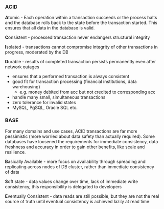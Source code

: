 ### ACID

**A**tomic - Each operation within a transaction succeeds or the process halts and the database rolls back to the state before the transaction started. This ensures that all data in the database is valid.

**C**onsistent - processed transaction never endangers structural integrity

**I**solated - transactions cannot compromise integrity of other transactions in progress, moderated by the DB

**D**urable - results of completed transaction persists permanently even after network outages

-   ensures that a performed transaction is always consistent    
-   good fit for transaction processing (financial institutions, data warehousing)    
    -   e.g. money debited from acc but not credited to corresponding acc        
-   handle many small, simultaneous transactions    
-   zero tolerance for invalid states    
-   MySQL, PgSQL, Oracle SQL etc.
    

### BASE

For many domains and use cases, ACID transactions are far more pessimistic (more worried about data safety than actually required). Some databases have loosened the requirements for immediate consistency, data freshness and accuracy in order to gain other benefits, like scale and resilience.

**B**asically Available - more focus on availability through spreading and replicating across nodes of DB cluster, rather than immediate consistency of data

**S**oft state - data values change over time, lack of immediate write consistency, this responsibility is delegated to developers

**E**ventually Consistent - data reads are still possible, but they are not the real source of truth until eventual consistency is achieved lazily at read time